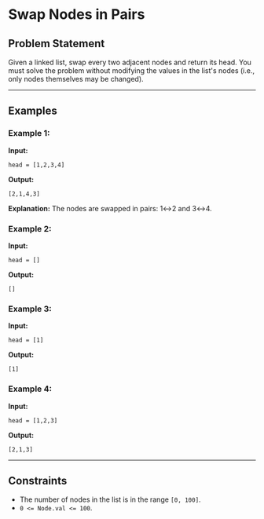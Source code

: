# Swap Nodes in Pairs

## Problem Statement

Given a linked list, swap every two adjacent nodes and return its head. You must solve the problem without modifying the values in the list's nodes (i.e., only nodes themselves may be changed).

---

## Examples

### Example 1:

**Input:**

```plaintext
head = [1,2,3,4]
```

**Output:**

```plaintext
[2,1,4,3]
```

**Explanation:**
The nodes are swapped in pairs: 1↔2 and 3↔4.

### Example 2:

**Input:**

```plaintext
head = []
```

**Output:**

```plaintext
[]
```

### Example 3:

**Input:**

```plaintext
head = [1]
```

**Output:**

```plaintext
[1]
```

### Example 4:

**Input:**

```plaintext
head = [1,2,3]
```

**Output:**

```plaintext
[2,1,3]
```

---

## Constraints

- The number of nodes in the list is in the range `[0, 100]`.
- `0 <= Node.val <= 100`.
